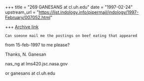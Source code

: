 +++
title = "269 GANESANS at cl.uh.edu"
date = "1997-02-24"
upstream_url = "https://list.indology.info/pipermail/indology/1997-February/007052.html"

+++
[Archive link](https://list.indology.info/pipermail/indology/1997-February/007052.html)


    Can soeone mail me the postings on beef eating that appeared
from 15-feb-1997 to me please?

Thanks,
N. Ganesan

nas_ng at lms420.jsc.nasa.gov

or
ganesans at cl.uh.edu





